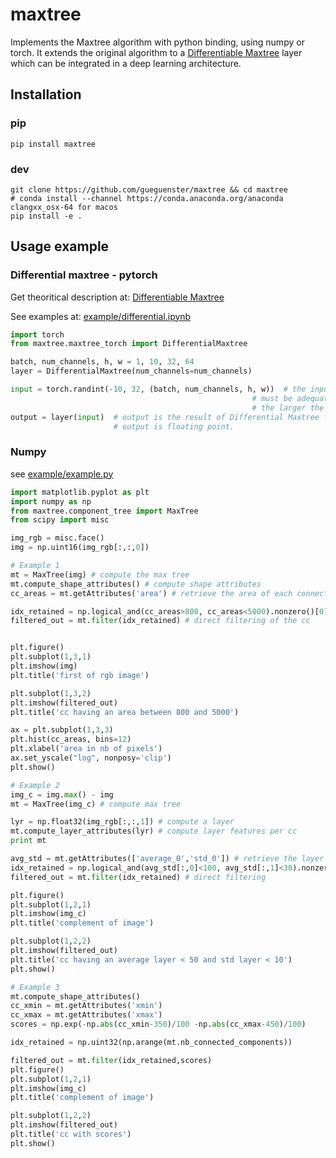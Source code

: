 # maxtree
Implements the Maxtree algorithm with python binding, using numpy or torch. 
It extends the original algorithm to a [Differentiable Maxtree](publication/README.md) layer which can be integrated
in a deep learning architecture.

## Installation
### pip
```shell script
pip install maxtree
```

### dev
```shell script
git clone https://github.com/gueguenster/maxtree && cd maxtree
# conda install --channel https://conda.anaconda.org/anaconda clangxx_osx-64 for macos
pip install -e .
```

## Usage example
### Differential maxtree - pytorch
Get theoritical description at: [Differentiable Maxtree](publication/README.md)

See examples at: [example/differential.ipynb](example/differential.ipynb)
```python
import torch
from maxtree.maxtree_torch import DifferentialMaxtree

batch, num_channels, h, w = 1, 10, 32, 64
layer = DifferentialMaxtree(num_channels=num_channels)

input = torch.randint(-10, 32, (batch, num_channels, h, w))  # the input is casted to torch.int16, so inputs range
                                                      # must be adequately scaled to loose information.
                                                      # the larger the range is, the longer the computation.
output = layer(input)  # output is the result of Differential Maxtree filtering, of size  (batch, num_channels, h, w)
                       # output is floating point.
```

### Numpy
see [example/example.py](example/example.py)
```python
import matplotlib.pyplot as plt
import numpy as np
from maxtree.component_tree import MaxTree
from scipy import misc

img_rgb = misc.face()
img = np.uint16(img_rgb[:,:,0])

# Example 1
mt = MaxTree(img) # compute the max tree
mt.compute_shape_attributes() # compute shape attributes
cc_areas = mt.getAttributes('area') # retrieve the area of each connected components

idx_retained = np.logical_and(cc_areas>800, cc_areas<5000).nonzero()[0] # select the cc with an 800<area<5000
filtered_out = mt.filter(idx_retained) # direct filtering of the cc


plt.figure()
plt.subplot(1,3,1)
plt.imshow(img)
plt.title('first of rgb image')

plt.subplot(1,3,2)
plt.imshow(filtered_out)
plt.title('cc having an area between 800 and 5000')

ax = plt.subplot(1,3,3)
plt.hist(cc_areas, bins=12)
plt.xlabel('area in nb of pixels')
ax.set_yscale("log", nonposy='clip')
plt.show()

# Example 2
img_c = img.max() - img
mt = MaxTree(img_c) # compute max tree

lyr = np.float32(img_rgb[:,:,1]) # compute a layer
mt.compute_layer_attributes(lyr) # compute layer features per cc
print mt 

avg_std = mt.getAttributes(['average_0','std_0']) # retrieve the layer average and std per cc
idx_retained = np.logical_and(avg_std[:,0]<100, avg_std[:,1]<30).nonzero()[0] # select the cc 
filtered_out = mt.filter(idx_retained) # direct filtering

plt.figure()
plt.subplot(1,2,1)
plt.imshow(img_c)
plt.title('complement of image')

plt.subplot(1,2,2)
plt.imshow(filtered_out)
plt.title('cc having an average layer < 50 and std layer < 10')
plt.show()

# Example 3
mt.compute_shape_attributes()
cc_xmin = mt.getAttributes('xmin')
cc_xmax = mt.getAttributes('xmax')
scores = np.exp(-np.abs(cc_xmin-350)/100 -np.abs(cc_xmax-450)/100)

idx_retained = np.uint32(np.arange(mt.nb_connected_components))

filtered_out = mt.filter(idx_retained,scores)
plt.figure()
plt.subplot(1,2,1)
plt.imshow(img_c)
plt.title('complement of image')

plt.subplot(1,2,2)
plt.imshow(filtered_out)
plt.title('cc with scores')
plt.show()
```
